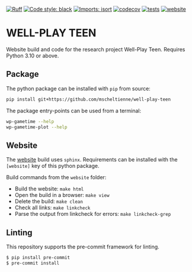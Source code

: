 [![Ruff](https://img.shields.io/endpoint?url=https://raw.githubusercontent.com/astral-sh/ruff/main/assets/badge/v2.json)](https://github.com/astral-sh/ruff)
[![Code style: black](https://img.shields.io/badge/code%20style-black-000000.svg)](https://github.com/psf/black)
[![Imports: isort](https://img.shields.io/badge/%20imports-isort-%231674b1?style=flat&labelColor=ef8336)](https://pycqa.github.io/isort/)
[![codecov](https://codecov.io/gh/mscheltienne/well-play-teen/graph/badge.svg?token=ufvGyLnUMY)](https://codecov.io/gh/mscheltienne/well-play-teen)
[![tests](https://github.com/mscheltienne/well-play-teen/actions/workflows/pytest.yaml/badge.svg?branch=main)](https://github.com/mscheltienne/well-play-teen/actions/workflows/pytest.yaml)
[![website](https://github.com/mscheltienne/well-play-teen/actions/workflows/website.yaml/badge.svg?branch=main)](https://github.com/mscheltienne/well-play-teen/actions/workflows/website.yaml)

# WELL-PLAY TEEN

Website build and code for the research project Well-Play Teen. Requires Python 3.10 or
above.

## Package

The python package can be installed with `pip` from source:

```bash
pip install git+https://github.com/mscheltienne/well-play-teen
```

The package entry-points can be used from a terminal:

```bash
wp-gametime --help
wp-gametime-plot --help
```

## Website

The [website](https://well-play-teen.org/) build uses `sphinx`. Requirements can be
installed with the `[website]` key of this python package.

Build commands from the `website` folder:
- Build the website: `make html`
- Open the build in a browser: `make view`
- Delete the build: `make clean`
- Check all links: `make linkcheck`
- Parse the output from linkcheck for errors: `make linkcheck-grep`

## Linting

This repository supports the pre-commit framework for linting.

```bash
$ pip install pre-commit
$ pre-commit install
```
